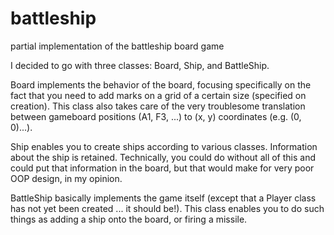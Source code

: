 # battleship
partial implementation of the battleship board game

I decided to go with three classes: Board, Ship, and BattleShip.

Board implements the behavior of the board, focusing specifically on the fact
that you need to add marks on a grid of a certain size (specified on creation).
This class also takes care of the very troublesome translation between
gameboard positions (A1, F3, ...) to (x, y) coordinates (e.g. (0, 0)...).

Ship enables you to create ships according to various classes. Information
about the ship is retained. Technically, you could do without all of this and
could put that information in the board, but that would make for very poor
OOP design, in my opinion.

BattleShip basically implements the game itself (except that a Player class
has not yet been created ... it should be!). This class enables you to do
such things as adding a ship onto the board, or firing a missile.
